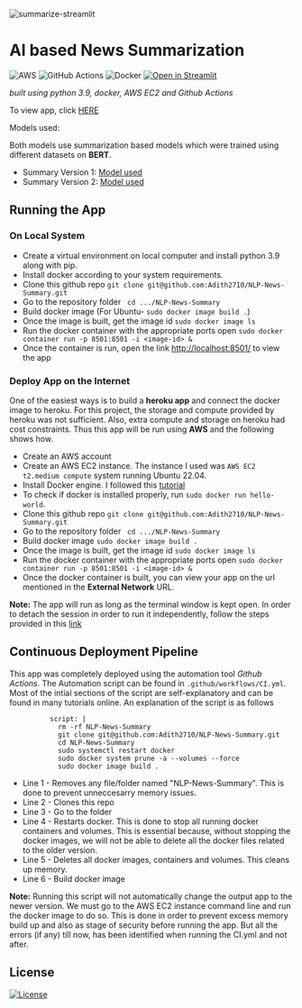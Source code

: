 ![summarize-streamlit](https://user-images.githubusercontent.com/63020303/188521301-83a0f2bc-6740-4017-9b9f-13b3e892f184.png)

# AI based News Summarization
![AWS](https://img.shields.io/badge/AWS-%23FF9900.svg?style=for-the-badge&logo=amazon-aws&logoColor=white) ![GitHub Actions](https://img.shields.io/badge/github%20actions-%232671E5.svg?style=for-the-badge&logo=githubactions&logoColor=white) ![Docker](https://img.shields.io/badge/docker-%230db7ed.svg?style=for-the-badge&logo=docker&logoColor=white) [![Open in Streamlit](https://static.streamlit.io/badges/streamlit_badge_black_white.svg)](https://share.streamlit.io/jkanner/streamlit-audio/main/app.py)

*built using python 3.9, docker, AWS EC2 and Github Actions*

To view app, click [HERE](http://3.90.16.8:8501/)

Models used:

Both models use summarization based models which were trained using different datasets on **BERT**.

* Summary Version 1: [Model used](https://huggingface.co/sshleifer/distilbart-cnn-12-6)
* Summary Version 2: [Model used](https://huggingface.co/sshleifer/distilbart-cnn-6-6)

## Running the App

### On Local System

* Create a virtual environment on local computer and install python 3.9 along with pip.
* Install docker according to your system requirements.
* Clone this github repo ```git clone git@github.com:Adith2710/NLP-News-Summary.git```
* Go to the repository folder ``` cd .../NLP-News-Summary```
* Build docker image (For Ubuntu- ```sudo docker image build .```)
* Once the image is built, get the image id ```sudo docker image ls```
* Run the docker container with the appropriate ports open ```sudo docker container run -p 8501:8501 -i <image-id> &``` 
* Once the container is run, open the link [http://localhost:8501/](http://localhost:8501/) to view the app

### Deploy App on the Internet

One of the easiest ways is to build a **heroku app** and connect the docker image to heroku. For this project, the storage and compute provided by heroku was not sufficient. Also, extra compute and storage on heroku had cost constraints. Thus this app will be run using **AWS** and the following shows how.

* Create an AWS account
* Create an AWS EC2 instance. The instance I used was ```AWS EC2 t2.medium compute``` system running Ubuntu 22.04.
* Install Docker engine. I followed this [tutorial](https://docs.docker.com/engine/install/ubuntu/)
* To check if docker is installed properly, run ```sudo docker run hello-world```.
* Clone this github repo ```git clone git@github.com:Adith2710/NLP-News-Summary.git```
* Go to the repository folder ``` cd .../NLP-News-Summary```
* Build docker image ```sudo docker image build .```
* Once the image is built, get the image id ```sudo docker image ls```
* Run the docker container with the appropriate ports open ```sudo docker container run -p 8501:8501 -i <image-id> &``` 
* Once the docker container is built, you can view your app on the url mentioned in the **External Network** URL.

**Note:** The app will run as long as the terminal window is kept open. In order to detach the session in order to run it independently, follow the steps provided in this [link](https://towardsdatascience.com/how-to-deploy-a-streamlit-app-using-an-amazon-free-ec2-instance-416a41f69dc3#:~:text=a%20very%20small%20problem%20though)

## Continuous Deployment Pipeline

This app was completely deployed using the automation tool *Github Actions*. The Automation script can be found in ```.github/workflows/CI.yml```. Most of the intial sections of the script are self-explanatory and can be found in many tutorials online. An explanation of the script is as follows
```
          script: |
            rm -rf NLP-News-Summary
            git clone git@github.com:Adith2710/NLP-News-Summary.git
            cd NLP-News-Summary
            sudo systemctl restart docker
            sudo docker system prune -a --volumes --force
            sudo docker image build .
```

- Line 1 - Removes any file/folder named "NLP-News-Summary". This is done to prevent unneccesarry memory issues.
- Line 2 - Clones this repo
- Line 3 - Go to the folder
- Line 4 - Restarts docker. This is done to stop all running docker containers and volumes. This is essential because, without stopping the docker images, we will not be able to delete all the docker files related to the older version.
- Line 5 - Deletes all docker images, containers and volumes. This cleans up memory. 
- Line 6 - Build docker image

**Note:** Running this script will not automatically change the output app to the newer version. We must go to the AWS EC2 instance command line and run the docker image to do so. This is done in order to prevent excess memory build up and also as stage of security before running the app. But all the errors (if any) till now, has been identified when running the CI.yml and not after.

## License

[![License](https://img.shields.io/github/license/Ileriayo/markdown-badges?style=for-the-badge)](./LICENSE)
